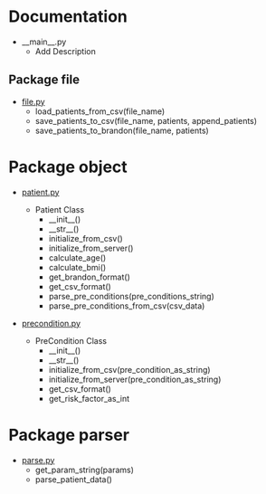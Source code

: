 # Documentation

- \_\_main__.py
  - Add Description

## Package file
- [file.py](https://github.com/CCThomas/Vitech-Hacklahoma-Challenge/blob/master/file/file.py)
  - load_patients_from_csv(file_name)
  - save_patients_to_csv(file_name, patients, append_patients)
  - save_patients_to_brandon(file_name, patients)

# Package object
- [patient.py](https://github.com/CCThomas/Vitech-Hacklahoma-Challenge/blob/master/object/patient.py)
  - Patient Class
    - \_\_init__()
    - \_\_str__()
    - initialize_from_csv()
    - initialize_from_server()
    - calculate_age()
    - calculate_bmi()
    - get_brandon_format()
    - get_csv_format()
    - parse_pre_conditions(pre_conditions_string)
    - parse_pre_conditions_from_csv(csv_data)
    
- [precondition.py](https://github.com/CCThomas/Vitech-Hacklahoma-Challenge/blob/master/object/precondition.py)
  - PreCondition Class
    - \_\_init__()
    - \_\_str__()
    - initialize_from_csv(pre_condition_as_string)
    - initialize_from_server(pre_condition_as_string)
    - get_csv_format()
    - get_risk_factor_as_int
 
# Package parser
- [parse.py](https://github.com/CCThomas/Vitech-Hacklahoma-Challenge/blob/master/parser/parse.py)
  - get_param_string(params)
  - parse_patient_data()

